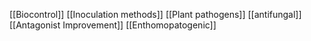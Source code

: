 [[Biocontrol]]
[[Inoculation methods]]
[[Plant pathogens]]
[[antifungal]]
[[Antagonist Improvement]]
[[Enthomopatogenic]]

